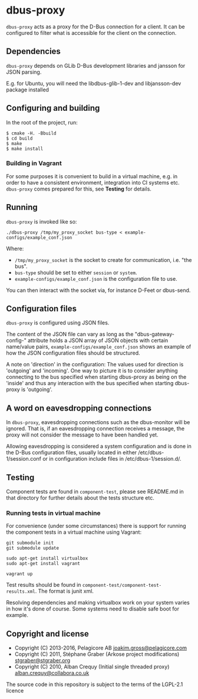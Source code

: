 
dbus-proxy
==========
`dbus-proxy` acts as a proxy for the D-Bus connection for a client.
It can be configured to filter what is accessible for the client on the
connection.


Dependencies
------------
`dbus-proxy` depends on GLib D-Bus development libraries and jansson for JSON parsing.

E.g. for Ubuntu, you will need the libdbus-glib-1-dev and libjansson-dev package installed


Configuring and building
------------------------
In the root of the project, run:

```
$ cmake -H. -Bbuild
$ cd build
$ make
$ make install
```

### Building in Vagrant
For some purposes it is convenient to build in a virtual machine, e.g. in order to
have a consistent environment, integration into CI systems etc. `dbus-proxy` comes
prepared for this, see __Testing__ for details.


Running
-------
`dbus-proxy` is invoked like so:

    ./dbus-proxy /tmp/my_proxy_socket bus-type < example-configs/example_conf.json

Where:

* `/tmp/my_proxy_socket` is the socket to create for communication, i.e. "the bus".
* `bus-type` should be set to either `session` or `system`.
* `example-configs/example_conf.json` is the configuration file to use.

You can then interact with the socket via, for instance D-Feet or dbus-send.


Configuration files
-------------------
`dbus-proxy` is configured using JSON files.

The content of the JSON file can vary as long as the "dbus-gateway-config-<bustype>"
attribute holds a JSON array of JSON objects with certain name/value pairs,
`example-configs/example_conf.json` shows an example of how the JSON configuration files should be
structured.

A note on 'direction' in the configuration:
The values used for direction is 'outgoing' and 'incoming'. One way to picture it
is to consider anything connecting to the bus specified when starting dbus-proxy
as being on the 'inside' and thus any interaction with the bus specified when
starting dbus-proxy is 'outgoing'.


A word on eavesdropping connections
-----------------------------------
In `dbus-proxy`, eavesdropping connections such as the dbus-monitor will be
ignored. That is, if an eavesdropping connection receives a message, the proxy
will not consider the message to have been handled yet.

Allowing eavesdropping is considered a system configuration and is done in the
D-Bus configuration files, usually located in either /etc/dbus-1/session.conf
or in configuration include files in /etc/dbus-1/session.d/.


Testing
-------
Component tests are found in `component-test`, please see README.md in that directory
for further details about the tests structure etc.

### Running tests in virtual machine
For convenience (under some circumstances) there is support for running the component tests
in a virtual machine using Vagrant:

```
git submodule init
git submodule update

sudo apt-get install virtualbox
sudo apt-get install vagrant

vagrant up
```

Test results should be found in `component-test/component-test-results.xml`. The format is
junit xml.

Resolving dependencies and making virtualbox work on your system varies in how it's done
of course. Some systems need to disable safe boot for example.


Copyright and license
---------------------
* Copyright (C) 2013-2016, Pelagicore AB  <joakim.gross@pelagicore.com>
* Copyright (C) 2011, Stéphane Graber (Arkose project modifications)  <stgraber@stgraber.org>
* Copyright (C) 2010, Alban Crequy (Initial single threaded proxy)  <alban.crequy@collabora.co.uk>

The source code in this repository is subject to the terms of the LGPL-2.1 licence
